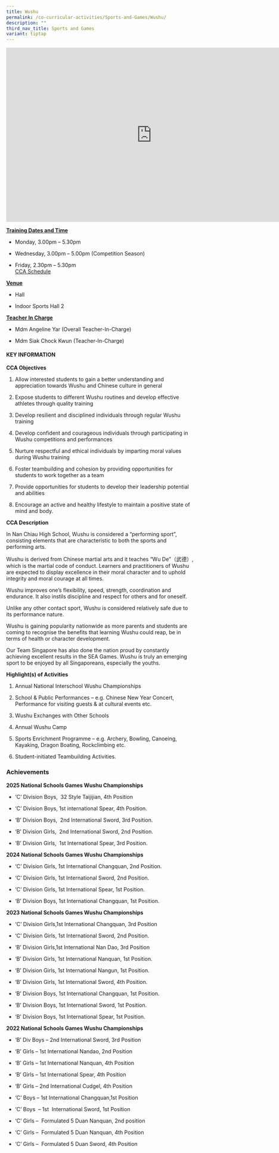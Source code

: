 ```yaml
---
title: Wushu
permalink: /co-curricular-activities/Sports-and-Games/Wushu/
description: ""
third_nav_title: Sports and Games
variant: tiptap
---
```

<div class="iframe-wrapper">
<iframe height="467" width="780" allowfullscreen="true" frameborder="0" src="https://docs.google.com/presentation/d/173M3WiQ7Kn8bG1th2LiQ9U1wqyAiydTb0hpk7wLxk8s/embed?start=true&amp;loop=true&amp;delayms=5000"></iframe>
</div>
<p><strong><u>Training Dates and Time</u></strong>
</p>
<ul>
<li>
<p>Monday, 3.00pm – 5.30pm</p>
</li>
<li>
<p>Wednesday, 3.00pm – 5.00pm (Competition Season)</p>
</li>
<li>
<p>Friday, 2.30pm – 5.30pm
<br><a href="https://drive.google.com/drive/folders/144U8xPQCm4oY06dXSjfz7PRYYTxjcfOT" rel="noopener noreferrer nofollow" target="_blank">CCA Schedule</a>
</p>
</li>
</ul>
<p><strong><u>Venue</u></strong>
</p>
<ul>
<li>
<p>Hall</p>
</li>
<li>
<p>Indoor Sports Hall 2</p>
</li>
</ul>
<p><strong><u>Teacher In Charge</u></strong>
</p>
<ul>
<li>
<p>Mdm Angeline Yar (Overall Teacher-In-Charge)</p>
</li>
<li>
<p>Mdm Siak Chock Kwun (Teacher-In-Charge)</p>
</li>
</ul>
<h4><strong>KEY INFORMATION</strong></h4>
<p><strong>CCA Objectives</strong>
</p>
<ol data-tight="true" class="tight">
<li>
<p>Allow interested students to gain a better understanding and appreciation
towards Wushu and Chinese culture in general</p>
</li>
<li>
<p>Expose students to different Wushu routines and develop effective athletes
through quality training</p>
</li>
<li>
<p>Develop resilient and disciplined individuals through regular Wushu training</p>
</li>
<li>
<p>Develop confident and courageous individuals through participating in
Wushu competitions and performances</p>
</li>
<li>
<p>Nurture respectful and ethical individuals by imparting moral values during
Wushu training</p>
</li>
<li>
<p>Foster teambuilding and cohesion by providing opportunities for students
to work together as a team</p>
</li>
<li>
<p>Provide opportunities for students to develop their leadership potential
and abilities</p>
</li>
<li>
<p>Encourage an active and healthy lifestyle to maintain a positive state
of mind and body.</p>
</li>
</ol>
<p><strong>CCA Description</strong>
</p>
<p>In Nan Chiau High School, Wushu is considered a “performing sport”, consisting
elements that are characteristic to both the sports and performing arts.</p>
<p>Wushu is derived from Chinese martial arts and it teaches “Wu De”（武德）,
which is the martial code of conduct. Learners and practitioners of Wushu
are expected to display excellence in their moral character and to uphold
integrity and moral courage at all times.</p>
<p>Wushu improves one’s flexibility, speed, strength, coordination and endurance.
It also instils discipline and respect for others and for oneself.</p>
<p>Unlike any other contact sport, Wushu is considered relatively safe due
to its performance nature.</p>
<p>Wushu is gaining popularity nationwide as more parents and students are
coming to recognise the benefits that learning Wushu could reap, be in
terms of health or character development.</p>
<p>Our Team Singapore has also done the nation proud by constantly achieving
excellent results in the SEA Games. Wushu is truly an emerging sport to
be enjoyed by all Singaporeans, especially the youths.</p>
<p><strong>Highlight(s) of Activities</strong>
</p>
<ol data-tight="true" class="tight">
<li>
<p>Annual National Interschool Wushu Championships</p>
</li>
<li>
<p>School &amp; Public Performances – e.g. Chinese New Year Concert, Performance
for visiting guests &amp; at cultural events etc.</p>
</li>
<li>
<p>Wushu Exchanges with Other Schools</p>
</li>
<li>
<p>Annual Wushu Camp</p>
</li>
<li>
<p>Sports Enrichment Programme – e.g. Archery, Bowling, Canoeing, Kayaking,
Dragon Boating, Rockclimbing etc.</p>
</li>
<li>
<p>Student-initiated Teambuilding Activities.</p>
</li>
</ol>
<h3>Achievements</h3>
<p><strong>2025 National Schools Games Wushu Championships</strong>
</p>
<ul data-tight="true" class="tight">
<li>
<p>‘C’ Division Boys,&nbsp; 32 Style Taijijian, 4th Position</p>
</li>
<li>
<p>‘C’ Division Boys, 1st international Spear, 4th Position.</p>
</li>
<li>
<p>‘B’ Division Boys,&nbsp; 2nd International Sword, 3rd Position.</p>
</li>
<li>
<p>‘B’ Division Girls,&nbsp; 2nd International Sword, 2nd Position.</p>
</li>
<li>
<p>‘B’ Division Girls,&nbsp; 1st International Spear, 3rd Position.
<br>
</p>
</li>
</ul>
<p><strong>2024 National Schools Games Wushu Championships</strong>
</p>
<ul data-tight="true" class="tight">
<li>
<p>‘C’ Division Girls, 1st International Changquan, 2nd Position.</p>
</li>
<li>
<p>‘C’ Division Girls, 1st International Sword, 2nd Position.</p>
</li>
<li>
<p>‘C’ Division Girls, 1st International Spear, 1st Position.</p>
</li>
<li>
<p>‘B’ Division Boys, 1st International Changquan, 1st Position.</p>
</li>
</ul>
<p></p>
<p><strong>2023 National Schools Games Wushu Championships</strong>
</p>
<ul data-tight="true" class="tight">
<li>
<p>‘C’ Division Girls,1st International Changquan, 3rd Position</p>
</li>
<li>
<p>‘C’ Division Girls, 1st International Sword, 2nd Position.</p>
</li>
<li>
<p>‘B’ Division Girls,1st International Nan Dao, 3rd Position</p>
</li>
<li>
<p>‘B’ Division Girls, 1st International Nanquan, 1st Position.</p>
</li>
<li>
<p>‘B’ Division Girls, 1st International Nangun, 1st Position.</p>
</li>
<li>
<p>‘B’ Division Girls, 1st International Sword, 4th Position.</p>
</li>
<li>
<p>‘B’ Division Boys, 1st International Changquan, 1st Position.</p>
</li>
<li>
<p>‘B’ Division Boys, 1st International Sword, 1st Position.</p>
</li>
<li>
<p>‘B’ Division Boys, 1st International Spear, 1st Position.</p>
</li>
</ul>
<p></p>
<p><strong>2022 National Schools Games Wushu Championships</strong>
</p>
<ul data-tight="true" class="tight">
<li>
<p>‘B’ Div Boys – 2nd International Sword, 3rd Position</p>
</li>
<li>
<p>‘B’ Girls – 1st International Nandao, 2nd Position</p>
</li>
<li>
<p>‘B’ Girls – 1st International Nanquan, 4th Position</p>
</li>
<li>
<p>‘B’ Girls – 1st International Spear, 4th Position</p>
</li>
<li>
<p>‘B’ Girls – 2nd International Cudgel, 4th Position</p>
</li>
<li>
<p>‘C’ Boys – 1st International Changquan,1st Position</p>
</li>
<li>
<p>‘C’ Boys&nbsp; – 1st&nbsp; International Sword, 1st Position</p>
</li>
<li>
<p>‘C’ Girls –&nbsp; Formulated 5 Duan Nanquan, 2nd position</p>
</li>
<li>
<p>‘C’ Girls –&nbsp; Formulated 5 Duan Nanquan, 4th Position</p>
</li>
<li>
<p>‘C’ Girls –&nbsp; Formulated 5 Duan Sword, 4th Position</p>
</li>
</ul>
<p></p>